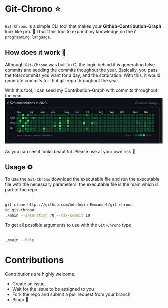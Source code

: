 # Git-Chrono ⭐

`Git-Chrono` is a simple CLI tool that makes your **Github-Contribution-Graph** look like pro. 🚀
I built this tool to expand my knowledge on the `C programming language`.

## How does it work 🤔

Although `Git-Chrono` was built in C, the logic behind it is generating false commits and seeding the commits thoughout the year. Basically, you pass the total commits you want for a day, and the staturation. With this, it would generate commits for that git-repo throughout the year.

With this tool, I can seed my Contribution-Graph with commits throughout the year.
![Screenshot](/assets/img-1.png)

As you can see it looks beautiful. Please use at your own risk 🫵

## Usage ⚙️

To use the `Git-Chrono` download the executable file and run the executable file with the necessary parameters.
the executable file is the main which is part of the repo

```bash

git clone https://github.com/Adedoyin-Emmanuel/git-chrono
cd git-chrono
./main --saturation 70 --max-commit 10

```

To get all possible arguments to use with the `Git-Chrono` type

```bash

./main --help

```

# Contributions

Contributions are highly welcome,

- Create an issue,
- Wait for the issue to be assigned to you
- Fork the repo and submit a pull request from your branch
- Bingo 🚀

